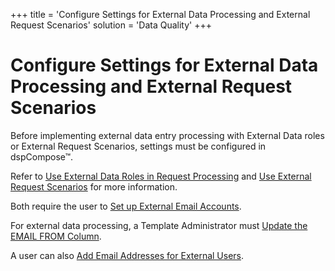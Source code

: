 +++
title = 'Configure Settings for External Data Processing and External Request Scenarios'
solution = 'Data Quality'
+++

# Configure Settings for External Data Processing and External Request Scenarios

Before implementing external data entry processing with External Data
roles or External Request Scenarios, settings must be configured in
dspCompose™.

Refer to [Use External Data Roles in Request
Processing](../Use_Cases/Use_External_Data_Roles_in_Request_Processing.htm)
and [Use External Request
Scenarios](../Use_Cases/Use_External_Request_Scenarios.htm) for more
information.

Both require the user to [Set up External Email
Accounts](Set_up_an_External_Data_Email_Account.htm).

For external data processing, a Template Administrator must [Update the
EMAIL FROM Column](Update_the_EMAIL_FROM_Column.htm).

A user can also [Add Email Addresses for External
Users](Add_Email_Addresses_for_External_Users.htm).
